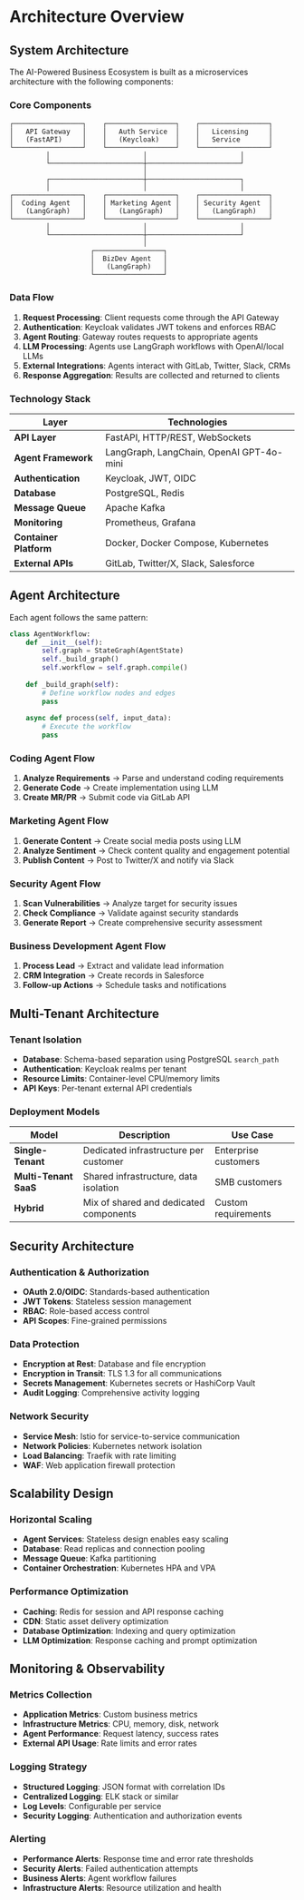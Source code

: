 # Architecture Overview

## System Architecture

The AI-Powered Business Ecosystem is built as a microservices architecture with the following components:

### Core Components

```
┌─────────────────┐    ┌─────────────────┐    ┌─────────────────┐
│   API Gateway   │    │   Auth Service  │    │   Licensing     │
│   (FastAPI)     │    │   (Keycloak)    │    │   Service       │
└─────────────────┘    └─────────────────┘    └─────────────────┘
         │                       │                       │
         └───────────────────────┼───────────────────────┘
                                 │
         ┌───────────────────────┼───────────────────────┐
         │                       │                       │
┌─────────────────┐    ┌─────────────────┐    ┌─────────────────┐
│  Coding Agent   │    │ Marketing Agent │    │ Security Agent  │
│   (LangGraph)   │    │   (LangGraph)   │    │   (LangGraph)   │
└─────────────────┘    └─────────────────┘    └─────────────────┘
         │                       │                       │
         └───────────────────────┼───────────────────────┘
                                 │
                    ┌─────────────────┐
                    │  BizDev Agent   │
                    │   (LangGraph)   │
                    └─────────────────┘
```

### Data Flow

1. **Request Processing**: Client requests come through the API Gateway
2. **Authentication**: Keycloak validates JWT tokens and enforces RBAC
3. **Agent Routing**: Gateway routes requests to appropriate agents
4. **LLM Processing**: Agents use LangGraph workflows with OpenAI/local LLMs
5. **External Integrations**: Agents interact with GitLab, Twitter, Slack, CRMs
6. **Response Aggregation**: Results are collected and returned to clients

### Technology Stack

| Layer | Technologies |
|-------|-------------|
| **API Layer** | FastAPI, HTTP/REST, WebSockets |
| **Agent Framework** | LangGraph, LangChain, OpenAI GPT-4o-mini |
| **Authentication** | Keycloak, JWT, OIDC |
| **Database** | PostgreSQL, Redis |
| **Message Queue** | Apache Kafka |
| **Monitoring** | Prometheus, Grafana |
| **Container Platform** | Docker, Docker Compose, Kubernetes |
| **External APIs** | GitLab, Twitter/X, Slack, Salesforce |

## Agent Architecture

Each agent follows the same pattern:

```python
class AgentWorkflow:
    def __init__(self):
        self.graph = StateGraph(AgentState)
        self._build_graph()
        self.workflow = self.graph.compile()
    
    def _build_graph(self):
        # Define workflow nodes and edges
        pass
    
    async def process(self, input_data):
        # Execute the workflow
        pass
```

### Coding Agent Flow

1. **Analyze Requirements** → Parse and understand coding requirements
2. **Generate Code** → Create implementation using LLM
3. **Create MR/PR** → Submit code via GitLab API

### Marketing Agent Flow

1. **Generate Content** → Create social media posts using LLM
2. **Analyze Sentiment** → Check content quality and engagement potential  
3. **Publish Content** → Post to Twitter/X and notify via Slack

### Security Agent Flow

1. **Scan Vulnerabilities** → Analyze target for security issues
2. **Check Compliance** → Validate against security standards
3. **Generate Report** → Create comprehensive security assessment

### Business Development Agent Flow

1. **Process Lead** → Extract and validate lead information
2. **CRM Integration** → Create records in Salesforce
3. **Follow-up Actions** → Schedule tasks and notifications

## Multi-Tenant Architecture

### Tenant Isolation

- **Database**: Schema-based separation using PostgreSQL `search_path`
- **Authentication**: Keycloak realms per tenant
- **Resource Limits**: Container-level CPU/memory limits
- **API Keys**: Per-tenant external API credentials

### Deployment Models

| Model | Description | Use Case |
|-------|-------------|----------|
| **Single-Tenant** | Dedicated infrastructure per customer | Enterprise customers |
| **Multi-Tenant SaaS** | Shared infrastructure, data isolation | SMB customers |
| **Hybrid** | Mix of shared and dedicated components | Custom requirements |

## Security Architecture

### Authentication & Authorization

- **OAuth 2.0/OIDC**: Standards-based authentication
- **JWT Tokens**: Stateless session management
- **RBAC**: Role-based access control
- **API Scopes**: Fine-grained permissions

### Data Protection

- **Encryption at Rest**: Database and file encryption
- **Encryption in Transit**: TLS 1.3 for all communications
- **Secrets Management**: Kubernetes secrets or HashiCorp Vault
- **Audit Logging**: Comprehensive activity logging

### Network Security

- **Service Mesh**: Istio for service-to-service communication
- **Network Policies**: Kubernetes network isolation
- **Load Balancing**: Traefik with rate limiting
- **WAF**: Web application firewall protection

## Scalability Design

### Horizontal Scaling

- **Agent Services**: Stateless design enables easy scaling
- **Database**: Read replicas and connection pooling
- **Message Queue**: Kafka partitioning
- **Container Orchestration**: Kubernetes HPA and VPA

### Performance Optimization

- **Caching**: Redis for session and API response caching  
- **CDN**: Static asset delivery optimization
- **Database Optimization**: Indexing and query optimization
- **LLM Optimization**: Response caching and prompt optimization

## Monitoring & Observability

### Metrics Collection

- **Application Metrics**: Custom business metrics
- **Infrastructure Metrics**: CPU, memory, disk, network
- **Agent Performance**: Request latency, success rates
- **External API Usage**: Rate limits and error rates

### Logging Strategy

- **Structured Logging**: JSON format with correlation IDs
- **Centralized Logging**: ELK stack or similar
- **Log Levels**: Configurable per service
- **Security Logging**: Authentication and authorization events

### Alerting

- **Performance Alerts**: Response time and error rate thresholds
- **Security Alerts**: Failed authentication attempts
- **Business Alerts**: Agent workflow failures
- **Infrastructure Alerts**: Resource utilization and health